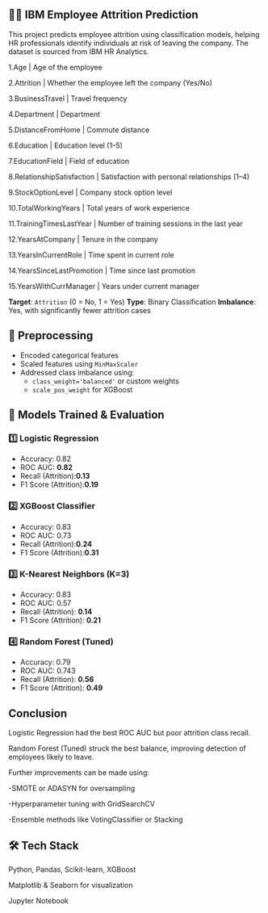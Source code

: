 ## 🧑‍💼 IBM Employee Attrition Prediction
This project predicts employee attrition using classification models, helping HR professionals identify individuals at risk of leaving the company. The dataset is sourced from IBM HR Analytics.

1.Age | Age of the employee

2.Attrition | Whether the employee left the company (Yes/No)

3.BusinessTravel | Travel frequency

4.Department | Department 

5.DistanceFromHome | Commute distance

6.Education | Education level (1–5)

7.EducationField | Field of education

8.RelationshipSatisfaction | Satisfaction with personal relationships (1–4)

9.StockOptionLevel | Company stock option level

10.TotalWorkingYears | Total years of work experience

11.TrainingTimesLastYear | Number of training sessions in the last year

12.YearsAtCompany | Tenure in the company

13.YearsInCurrentRole | Time spent in current role

14.YearsSinceLastPromotion | Time since last promotion

15.YearsWithCurrManager | Years under current manager

**Target**: `Attrition` (0 = No, 1 = Yes)
**Type**: Binary Classification
**Imbalance**: Yes, with significantly fewer attrition cases
## 🧹 Preprocessing

- Encoded categorical features
- Scaled features using `MinMaxScaler`
- Addressed class imbalance using:
  - `class_weight='balanced'` or custom weights
  - `scale_pos_weight` for XGBoost

## 🤖 Models Trained & Evaluation

### 1️⃣ Logistic Regression
- Accuracy: 0.82
- ROC AUC: **0.82**
- Recall (Attrition):**0.13**
- F1 Score (Attrition):**0.19**

### 2️⃣ XGBoost Classifier

- Accuracy: 0.83
- ROC AUC: 0.73
- Recall (Attrition):**0.24**
- F1 Score (Attrition):**0.31**

### 3️⃣ K-Nearest Neighbors (K=3)

- Accuracy: 0.83
- ROC AUC: 0.57
- Recall (Attrition): **0.14**
- F1 Score (Attrition): **0.21**
### 4️⃣ Random Forest (Tuned)

- Accuracy: 0.79
- ROC AUC: 0.743
- Recall (Attrition): **0.56**
- F1 Score (Attrition): **0.49**
## Conclusion
Logistic Regression had the best ROC AUC but poor attrition class recall.

Random Forest (Tuned) struck the best balance, improving detection of employees likely to leave.

Further improvements can be made using:

  -SMOTE or ADASYN for oversampling

  -Hyperparameter tuning with GridSearchCV

  -Ensemble methods like VotingClassifier or Stacking
## 🛠 Tech Stack
Python, Pandas, Scikit-learn, XGBoost

Matplotlib & Seaborn for visualization

Jupyter Notebook
